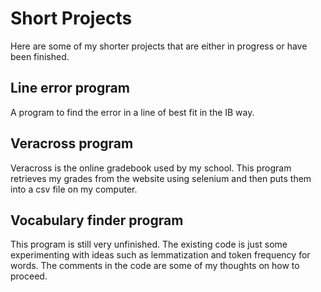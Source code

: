 # Short Projects
Here are some of my shorter projects that are either in progress or have been finished. 
## Line error program 
  A program to find the error in a line of best fit in the IB way.
## Veracross program
  Veracross is the online gradebook used by my school. This program retrieves my grades from the website using selenium and then puts them into a csv file on my computer.
## Vocabulary finder program
  This program is still very unfinished. The existing code is just some experimenting with ideas such as lemmatization and token frequency for words. The comments in the code are some of my thoughts on how to proceed.
